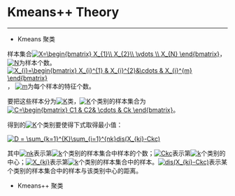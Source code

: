 # Kmeans++ Theory
-------------


+ Kmeans 聚类

样本集合<a href="http://www.codecogs.com/eqnedit.php?latex=X=\begin{bmatrix}&space;X_{1}\\&space;X_{2}\\&space;\vdots&space;\\&space;X_{N}&space;\end{bmatrix}" target="_blank"><img src="http://latex.codecogs.com/gif.latex?X=\begin{bmatrix}&space;X_{1}\\&space;X_{2}\\&space;\vdots&space;\\&space;X_{N}&space;\end{bmatrix}" title="X=\begin{bmatrix} X_{1}\\ X_{2}\\ \vdots \\ X_{N} \end{bmatrix}" /></a>， <a href="http://www.codecogs.com/eqnedit.php?latex=N" target="_blank"><img src="http://latex.codecogs.com/gif.latex?N" title="N" /></a>为样本个数。<a href="http://www.codecogs.com/eqnedit.php?latex=X_{i}=\begin{bmatrix}&space;X_{i}^{1}&space;&&space;X_{i}^{2}&\cdots&space;&&space;X_{i}^{m}&space;\end{bmatrix}" target="_blank"><img src="http://latex.codecogs.com/gif.latex?X_{i}=\begin{bmatrix}&space;X_{i}^{1}&space;&&space;X_{i}^{2}&\cdots&space;&&space;X_{i}^{m}&space;\end{bmatrix}" title="X_{i}=\begin{bmatrix} X_{i}^{1} & X_{i}^{2}&\cdots & X_{i}^{m} \end{bmatrix}" /></a>， <a href="http://www.codecogs.com/eqnedit.php?latex=m" target="_blank"><img src="http://latex.codecogs.com/gif.latex?m" title="m" /></a>为每个样本的特征个数。

要把这些样本分为<a href="http://www.codecogs.com/eqnedit.php?latex=K" target="_blank"><img src="http://latex.codecogs.com/gif.latex?K" title="K" /></a>类，<a href="http://www.codecogs.com/eqnedit.php?latex=K" target="_blank"><img src="http://latex.codecogs.com/gif.latex?K" title="K" /></a>个类别的样本集合为<a href="http://www.codecogs.com/eqnedit.php?latex=C=\begin{bmatrix}&space;C1&space;&&space;C2&&space;\cdots&space;&&space;Ck&space;\end{bmatrix}" target="_blank"><img src="http://latex.codecogs.com/gif.latex?C=\begin{bmatrix}&space;C1&space;&&space;C2&&space;\cdots&space;&&space;Ck&space;\end{bmatrix}" title="C=\begin{bmatrix} C1 & C2& \cdots & Ck \end{bmatrix}" /></a>。


得到的<a href="http://www.codecogs.com/eqnedit.php?latex=K" target="_blank"><img src="http://latex.codecogs.com/gif.latex?K" title="K" /></a>个类别要使得下式取得最小值：

<a href="http://www.codecogs.com/eqnedit.php?latex=D&space;=&space;\sum_{k=1}^{K}\sum_{i=1}^{nk}dis(X_{ki}-Ckc)" target="_blank"><img src="http://latex.codecogs.com/gif.latex?D&space;=&space;\sum_{k=1}^{K}\sum_{i=1}^{nk}dis(X_{ki}-Ckc)" title="D = \sum_{k=1}^{K}\sum_{i=1}^{nk}dis(X_{ki}-Ckc)" /></a>

其中<a href="http://www.codecogs.com/eqnedit.php?latex=nk" target="_blank"><img src="http://latex.codecogs.com/gif.latex?nk" title="nk" /></a>表示第<a href="http://www.codecogs.com/eqnedit.php?latex=k" target="_blank"><img src="http://latex.codecogs.com/gif.latex?k" title="k" /></a>个类别的样本集合中样本的个数；<a href="http://www.codecogs.com/eqnedit.php?latex=Ckc" target="_blank"><img src="http://latex.codecogs.com/gif.latex?Ckc" title="Ckc" /></a>表示第<a href="http://www.codecogs.com/eqnedit.php?latex=k" target="_blank"><img src="http://latex.codecogs.com/gif.latex?k" title="k" /></a>个类别的中心；<a href="http://www.codecogs.com/eqnedit.php?latex=X_{ki}" target="_blank"><img src="http://latex.codecogs.com/gif.latex?X_{ki}" title="X_{ki}" /></a>表示第<a href="http://www.codecogs.com/eqnedit.php?latex=k" target="_blank"><img src="http://latex.codecogs.com/gif.latex?k" title="k" /></a>个类别的样本集合中的样本。<a href="http://www.codecogs.com/eqnedit.php?latex=dis(X_{ki}-Ckc)" target="_blank"><img src="http://latex.codecogs.com/gif.latex?dis(X_{ki}-Ckc)" title="dis(X_{ki}-Ckc)" /></a>表示某个类别的样本集合中的样本与该类别中心的距离。



+ Kmeans++ 聚类

